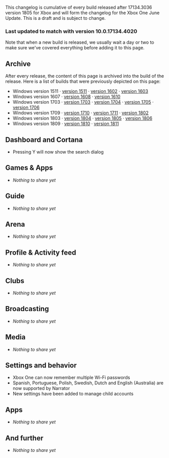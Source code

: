 
This changelog is cumulative of every build released after 17134.3036 version 1805 for Xbox and will form the changelog for the Xbox One June Update. This is a draft and is subject to change.

### Last updated to match with version 10.0.17134.4020
Note that when a new build is released, we usually wait a day or two to make sure we've covered everything before adding it to this page.

<!--
## No update in preview
Xbox currently has no update in any of its preview rings, so we don't have anything to show you here.
-->

## Archive
After every release, the content of this page is archived into the build of the release. Here is a list of builds that were previously depicted on this page:

- Windows version 1511 &middot; [version 1511](https://changewindows.org/build/10586/xbox#1094) &middot; [version 1602](https://changewindows.org/build/10586/xbox#1100) &middot; [version 1603](https://changewindows.org/build/10586/xbox#1006)
- Windows version 1607 &middot; [version 1608](https://changewindows.org/build/14393/xbox#1018) &middot; [version 1610](https://changewindows.org/build/14393/xbox#2123)
- Windows version 1703 &middot; [version 1703](https://changewindows.org/build/15063/xbox#1005) &middot; [version 1704](https://changewindows.org/build/15063/xbox#2019) &middot; [version 1705](https://changewindows.org/build/15063/xbox#3054) &middot; [version 1706](https://changewindows.org/build/15063/xbox#4082)
- Windows version 1709 &middot; [version 1710](https://changewindows.org/build/16299/xbox#3031) &middot; [version 1711](https://changewindows.org/build/16299/xbox#4036) &middot; [version 1802](https://changewindows.org/build/16299/xbox#5101)
- Windows version 1803 &middot; [version 1804](https://changewindows.org/build/17133/xbox#2020) &middot; [version 1805](https://changewindows.org/build/17134/xbox#3036) &middot; [version 1806](https://changewindows.org/build/17134/xbox#4057)
- Windows version 1809 &middot; [version 1810](https://changewindows.org/build/17763/xbox#2023) &middot; [version 1811](https://changewindows.org/build/17763/xbox#3062)

## Dashboard and Cortana
- Pressing Y will now show the search dialog

## Games & Apps
- _Nothing to share yet_

## Guide
- _Nothing to share yet_

## Arena
- _Nothing to share yet_

## Profile & Activity feed
- _Nothing to share yet_

## Clubs
- _Nothing to share yet_

## Broadcasting
- _Nothing to share yet_

## Media
- _Nothing to share yet_

## Settings and behavior
- Xbox One can now remember multiple Wi-Fi passwords
- Spanish, Portuguese, Polish, Swedish, Dutch and English (Australia) are now supported by Narrator
- New settings have been added to manage child accounts

## Apps
- _Nothing to share yet_

## And further
- _Nothing to share yet_